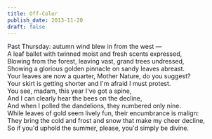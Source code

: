 ```yaml
---
title: Off-Color
publish_date: 2013-11-20
draft: false
---
```


Past Thursday: autumn wind blew in from the west —  
A leaf ballet with twinned moist and fresh scents expressed,  
Blowing from the forest, leaving vast, grand trees undressed,  
Showing a glorious golden pinnacle on sandy leaves abreast.  
Your leaves are now a quarter, Mother Nature, do you suggest?  
Your skirt is getting shorter and I'm afraid I must protest.  
You see, madam, this year I've got a spine,  
And I can clearly hear the bees on the decline,  
And when I polled the dandelions, they numbered only nine.  
While leaves of gold seem lively fun, their encumbrance is malign:  
They bring the cold and frost and snow that make my cheer decline,  
So if you'd uphold the summer, please, you'd simply be divine.  

